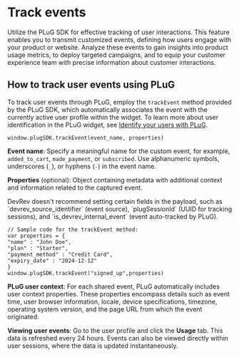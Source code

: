 # Track events

Utilize the PLuG SDK for effective tracking of user interactions. This feature enables you to transmit customized events, defining how users engage with your product or website. Analyze these events to gain insights into product usage metrics, to deploy targeted campaigns, and to equip your customer experience team with precise information about customer interactions.

## How to track user events using PLuG

To track user events through PLuG, employ the `trackEvent` method provided by the PLuG SDK, which automatically associates the event with the currently active user profile within the widget. To learn more about user identification in the PLuG widget, see [Identify your users with PLuG](./user-identity).

```
window.plugSDK.trackEvent(event_name, properties)

```

**Event name**: Specify a meaningful name for the custom event, for example, `added_to_cart`, `made_payment`, or `subscribed`. Use alphanumeric symbols, underscores (`_`), or hyphens (`-`) in the event name.

**Properties** (optional): Object containing metadata with additional context and information related to the captured event.

<Callout intent="note">
  DevRev doesn't recommend setting certain fields in the payload, such as `devrev_source_identifier` (event source), `plugSessionId` (UUID for tracking sessions), and `is_devrev_internal_event` (event auto-tracked by PLuG).
</Callout>

```
// Sample code for the trackEvent method:
var properties = {
"name" : "John Doe",
"plan" : "Starter",
"payment_method" : "Credit Card",
"expiry_date" : "2024-12-12"
}
window.plugSDK.trackEvent("signed_up",properties)
```

**PLuG user context**: For each shared event, PLuG automatically includes user context properties. These properties encompass details such as event time, user browser information, locale, device specifications, timezone, operating system version, and the page URL from which the event originated.

**Viewing user events**: Go to the user profile and click the **Usage** tab. This data is refreshed every 24 hours. Events can also be viewed directly within user sessions, where the data is updated instantaneously.